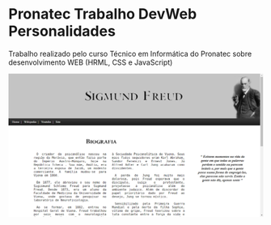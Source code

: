 # Pronatec Trabalho DevWeb Personalidades
Trabalho realizado pelo curso Técnico em Informática do Pronatec sobre desenvolvimento WEB (HRML, CSS e JavaScript)


![alt tag](https://github.com/rony-freitas/pronatec-trabalho-devweb-personalidades/blob/master/print.png)
